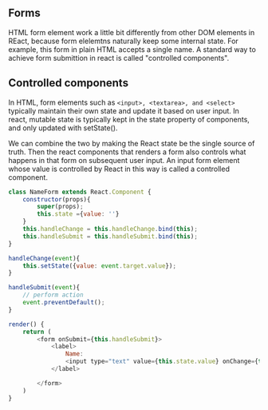 ## Forms
HTML form element work a little bit differently from other DOM elements in REact, because form elelemtns naturally keep some internal state. For example, this form in plain HTML accepts a single name. A standard way to achieve form submittion in react is called "controlled components".

## Controlled components
In HTML, form elements such as `<input>, <textarea>, and <select>` typically maintain their own state and update it based on user input. In react, mutable state is typically kept in the state property of components, and only updated with setState().

We can combine the two by making the React state be the single source of truth. Then the react components that renders a form also controls what happens in that form on subsequent user input. An input form element whose value is controlled by React in this way is called a controlled component.

```js
class NameForm extends React.Component {
	constructor(props){
		super(props);
		this.state ={value: ''}
	}
	this.handleChange = this.handleChange.bind(this);
	this.handleSubmit = this.handleSubmit.bind(this);
}

handleChange(event){
	this.setState({value: event.target.value});
}

handleSubmit(event){
	// perform action
	event.preventDefault();
}

render() {
	return (
		<form onSubmit={this.handleSubmit}>
			<label>
				Name:
				<input type="text" value={this.state.value} onChange={this.handleChange}
			</label>

		</form>
	)
}

```  
